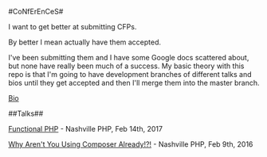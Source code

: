 #CoNfErEnCeS#

I want to get better at submitting CFPs.

By better I mean actually have them accepted.

I've been submitting them and I have some Google docs scattered about,
but none have really been much of a success. My basic theory with this
repo is that I'm going to have development branches of different talks
and bios until they get accepted and then I'll merge them into the master
branch.

[Bio](bio.md)

##Talks##

[Functional PHP](http://bradley.wogsland.org/computing/php/functional_php_talk_20170214.pdf) - Nashville PHP, Feb 14th, 2017

[Why Aren't You Using Composer Already!?!](http://bradley.wogsland.org/computing/php/composer_talk_20160209.pdf) - Nashville PHP, Feb 9th, 2016

